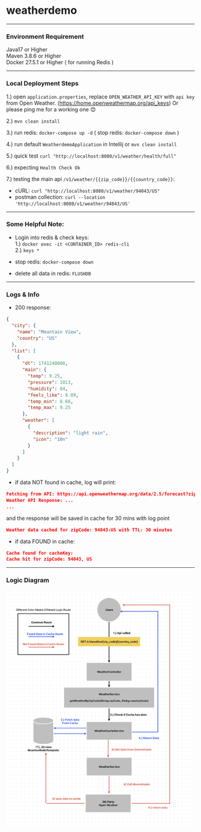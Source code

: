 # weatherdemo
_____________________________________________________________________
### Environment Requirement
Java17 or Higher  
Maven 3.8.6 or Higher  
Docker 27.5.1 or Higher ( for running Redis )
_____________________________________________________________________

### Local Deployment Steps
1.) open ```application.properties```, replace ```OPEN_WEATHER_API_KEY``` with ```api key``` from Open Weather. (https://home.openweathermap.org/api_keys) Or please ping me for a working one 😊  

2.) ```mvn clean install```  

3.) run redis: ```docker-compose up -d``` ( stop redis: ```docker-compose down``` )  

4.) run default ```WeatherdemoApplication``` in Intellij or ```mvn clean install```  

5.) quick test ```curl "http://localhost:8080/v1/weather/health/full"```  

6.) expecting ```Health Check Ok```

7.) testing the main api ```/v1/weather/{{zip_code}}/{{country_code}}```:   
- cURL: ```curl "http://localhost:8080/v1/weather/94043/US"```  
- postman collection: ```curl --location 'http://localhost:8080/v1/weather/94043/US'```
_____________________________________________________________________

### Some Helpful Note:
- Login into redis & check keys:  
  1.) ```docker exec -it <CONTAINER_ID> redis-cli```  
  2.) ```keys *```

- stop redis: ```docker-compose down```

- delete all data in redis: ```FLUSHDB```
_____________________________________________________________________

### Logs & Info
- 200 response:
```json
{
  "city": {
    "name": "Mountain View",
    "country": "US"
  },
  "list": [
    {
      "dt": 1741240800,
      "main": {
        "temp": 9.25,
        "pressure": 1013,
        "humidity": 84,
        "feels_like": 8.09,
        "temp_min": 8.66,
        "temp_max": 9.25
      },
      "weather": [
        {
          "description": "light rain",
          "icon": "10n"
        }
      ]
    }
  ]
}
```

- if data NOT found in cache, log will print:
```json
Fetching from API: https://api.openweathermap.org/data/2.5/forecast?zip=94043,US ...
Weather API Response: ...
...
```
and the response will be saved in cache for 30 mins with log point

```json
Weather data cached for zipCode: 94043:US with TTL: 30 minutes
```  

- if data FOUND in cache:
```json
Cache found for cacheKey:
Cache hit for zipCode: 94043, US
```
_____________________________________________________________________
### Logic Diagram
![alt text](readme_p0.PNG)